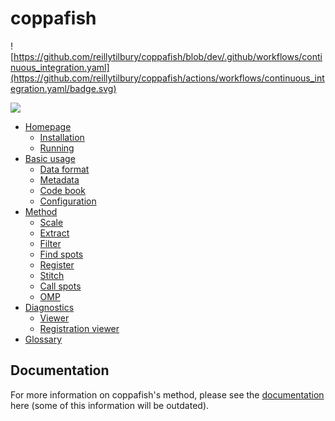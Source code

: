 # coppafish

![https://github.com/reillytilbury/coppafish/blob/dev/.github/workflows/continuous_integration.yaml](https://github.com/reillytilbury/coppafish/actions/workflows/continuous_integration.yaml/badge.svg)

![](https://github.com/jduffield65/coppafish/blob/main/docs/images/readme_viewer.png?raw=true)

* [Homepage](https://reillytilbury.github.io/coppafish/)
    * [Installation](https://reillytilbury.github.io/coppafish/#installation)
    * [Running](https://reillytilbury.github.io/coppafish/#running)
* [Basic usage](https://reillytilbury.github.io/coppafish/basic_usage/)
    * [Data format](https://reillytilbury.github.io/coppafish/basic_usage/#numpy)
    * [Metadata](https://reillytilbury.github.io/coppafish/basic_usage/#metadata)
    * [Code book](https://reillytilbury.github.io/coppafish/basic_usage/#code-book)
    * [Configuration](https://reillytilbury.github.io/coppafish/basic_usage/#configuration)
* [Method](https://reillytilbury.github.io/coppafish/method/)
    * [Scale](https://reillytilbury.github.io/coppafish/method/#scale)
    * [Extract](https://reillytilbury.github.io/coppafish/method/#extract)
    * [Filter](https://reillytilbury.github.io/coppafish/method/#filter)
    * [Find spots](https://reillytilbury.github.io/coppafish/method/#find-spots)
    * [Register](https://reillytilbury.github.io/coppafish/method/#register)
    * [Stitch](https://reillytilbury.github.io/coppafish/method/#stitch)
    * [Call spots](https://reillytilbury.github.io/coppafish/method/#call-spots)
    * [OMP](https://reillytilbury.github.io/coppafish/method/#orthogonal-matching-pursuit)
* [Diagnostics](https://reillytilbury.github.io/coppafish/diagnostics/)
    * [Viewer](https://reillytilbury.github.io/coppafish/diagnostics/#viewer)
    * [Registration viewer](https://reillytilbury.github.io/coppafish/diagnostics/#registrationviewer)
* [Glossary](https://reillytilbury.github.io/coppafish/glossary/)


## Documentation
For more information on coppafish's method, please see the 
[documentation](https://jduffield65.github.io/coppafish/) here (some of this information will be outdated).
